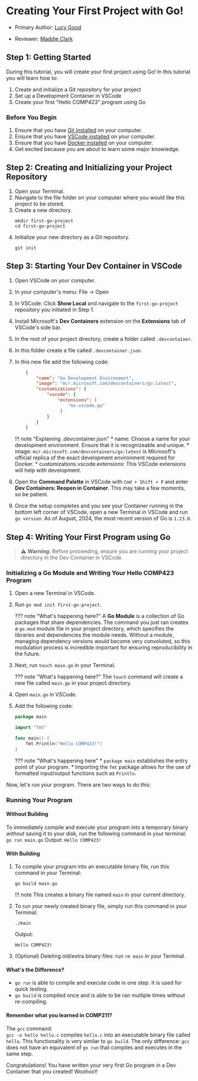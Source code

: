 # Creating Your First Project with Go!

* Primary Author: [Lucy Good](https://github.com/lucykgood)

* Reviewer: [Maddie Clark](https://github.com/mbclark37)


## Step 1: Getting Started

During this tutorial, you will create your first project using Go!
In this tutorial you will learn how to:

1. Create and initialize a Git repository for your project
2. Set up a Development Container in VSCode
3. Create your first "Hello COMP423" program using Go

### Before You Begin
1. Ensure that you have [Git installed](https://git-scm.com/book/en/v2/Getting-Started-Installing-Git) on your computer.
2. Ensure that you have [VSCode installed](https://code.visualstudio.com/) on your computer.
3. Ensure that you have [Docker installed](https://www.docker.com/products/docker-desktop/) on your computer.
4. Get excited because you are about to learn some major knowledge.


## Step 2: Creating and Initializing your Project Repository

1. Open your Terminal.
2. Navigate to the file folder on your computer where you would like this project to be stored.
3. Create a new directory.
   ```
   mkdir first-go-project
   cd first-go-project
   ```
4. Initialize your new directory as a Git repository.
   ```
   git init
   ```

## Step 3: Starting Your Dev Container in VSCode

1. Open VSCode on your computer.
2. In your computer's menu: File -> Open
3. In VSCode: Click **Show Local** and navigate to the ```first-go-project``` repository you initiated in Step 1.
4. Install Microsoft's **Dev Containers** extension on the **Extensions** tab of VSCode's side bar.
5. In the root of your project directory, create a folder called ```.devcontainer```.
6. In this folder create a file called ```.devcontainer.json```.
7. In this new file add the following code: 
    ```json title="dev-setup.json"
        {
            "name": "Go Development Environment",
            "image": "mcr.microsoft.com/devcontainers/go:latest",
            "customizations": {
                "vscode": {
                    "extensions": [
                        "ms-vscode.go"
                     ]
                }
            }
        }
    ```

    !!! note "Explaining .devcontainer.json"
        * name: Choose a name for your development environment. Ensure that it is recognizeable and unique.
        * image: `mcr.microsoft.com/devcontainers/go:latest` is Microsoft's official replica of the exact development environment required for Docker.
        * customizations.vscode.extensions: This VSCode extensions will help with development.

8. Open the **Command Palette** in VSCode with ```Cmd + Shift + P``` and enter **Dev Containers: Reopen in Container**. This may take a few moments, so be patient.
9. Once the setup completes and you see your Container running in the bottom left corner of VSCode, open a new Terminal in VSCode and run ```go version```. As of August, 2024, the most recent version of Go is ```1.23.0```.

## Step 4: Writing Your First Program using Go

> :warning: **Warning:** Before proceeding, ensure you are running your project directory in the Dev Container in VSCode.

### Initializing a Go Module and Writing Your Hello COMP423 Program

1. Open a new Terminal in VSCode.
2. Run ```go mod init first-go-project```.

    ??? note "What's happening here?"
        A **Go Module** is a collection of Go packages that share dependencies. The command you just ran  creates a ```go.mod``` module file in your project directory, which specifies the libraries and dependencies the module needs. Without a module, managing dependency versions would become very convoluted, so this modulation process is incredible important for ensuring reproducibility in the future.

3. Next, run ```touch main.go``` in your Terminal.

    ??? note "What's happening here?"
        The ```touch``` command will create a new file called ```main.go``` in your project directory.

4. Open ```main.go``` in VSCode.
5. Add the following code:
    ```go title="hello-comp423"
    package main

    import "fmt"

    func main() {
        fmt.Println("Hello COMP423!")
    }
    ```

    ??? note "What's happening here"
        * ```package main``` establishes the entry point of your program.
        * Importing the ```fmt``` package allows for the use of formatted input/output functions such as ```Println```.

Now, let's run your program. There are two ways to do this:

### Running Your Program

#### Without Building

To immediately compile and execute your program into a temporary binary *without* saving it to your disk, run the following command in your terminal:
    ```
    go run main.go
    ```
Output:
    ```
    Hello COMP423!
    ```

#### With Building

1. To compile your program into an executable binary file, run this command in your Terminal:
    ```
    go build main.go
    ```

    !!! note
        This creates a binary file named ```main``` in your current directory. 


2. To run your newly created binary file, simply run this command in your Terminal:
    ```
    ./main
    ```
    Output:
    ```
    Hello COMP423!
    ```
3. (Optional) Deleting old/extra binary files: run ```rm main``` in your Terminal.

#### What's the Difference?

- ```go run``` is able to compile and execute code in one step. It is used for quick testing.
- ```go build``` is compiled once and is able to be ran multiple times without re-compiling.

#### Remember what you learned in COMP211? 
The ```gcc``` command:	
    ```
	    gcc -o hello hello.c
	```
compiles ```hello.c``` into an executable binary file called ```hello```. This functionality is very similar to ```go build```. The only difference: ```gcc``` does not have an equivalent of ```go run``` that compiles and executes in the same step. 

Congratulations! You have written your very first Go program in a Dev Container that you created! Woohoo!!